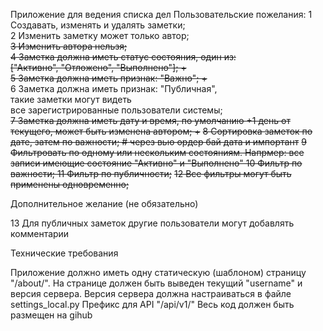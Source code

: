 Приложение для ведения списка дел
Пользовательские пожелания:
1 Создавать, изменять и удалять заметки;  
2 Изменить заметку может только автор;  
~~3 Изменить автора нельзя;~~  
~~4 Заметка должна иметь статус состояния, один из:  
    ["Активно", "Отложено", "Выполнено"]; +~~  
~~5 Заметка должна иметь признак: "Важно"; +~~  
6 Заметка должна иметь признак: "Публичная",  
    такие заметки могут видеть  
    все зарегистрированные пользователи системы;   
~~7 Заметка должна иметь дату и время,
    по умолчанию +1 день от текущего,
    может быть изменена автором; +~~
~~8 Сортировка заметок по дате,
    затем по важности;  # через вью ордер бай дата и импортант~~
~~9 Фильтровать по одному или нескольким состояниям.
    Напрмер: все записи имеющие состояние "Активно" и "Выполнено"
10 Фильтр по важности;
11 Фильтр по публичности;~~
~~12 Все фильтры могут быть применены одновременно;~~

Дополнительное желание (не обязательно)

13 Для публичных заметок другие пользователи могут добавлять комментарии

Технические требования

Приложение должно иметь одну статическую (шаблоном) страницу "/about/".
На странице должен быть выведен текущий "username" и версия сервера.
Версия сервера должна настраиваться в файле settings_local.py
Префикс для API "/api/v1/"
Весь код должен быть размещен на gihub
